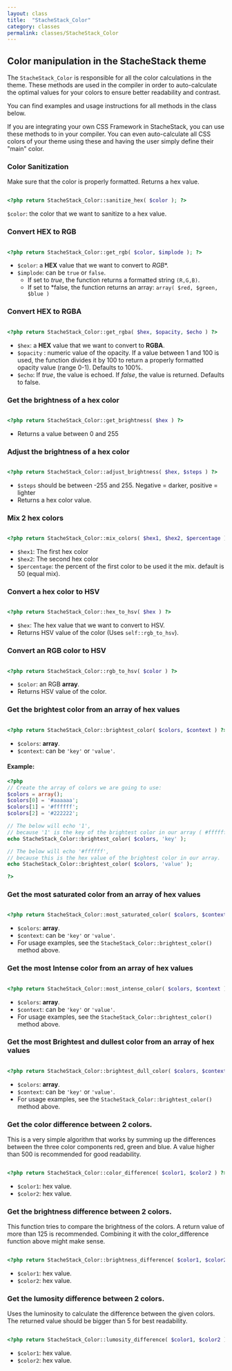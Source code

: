 ```yaml
---
layout: class
title:  "StacheStack_Color"
category: classes
permalink: classes/StacheStack_Color
---
```


## Color manipulation in the StacheStack theme

The `StacheStack_Color` is responsible for all the color calculations in the theme. These methods are used in the compiler in order to auto-calculate the optimal values for your colors to ensure better readability and contrast.

You can find examples and usage instructions for all methods in the class below.

<div data-alert class="alert-box">
	<p>If you are integrating your own CSS Framework in StacheStack, you can use these methods to in your compiler. You can even auto-calculate all CSS colors of your theme using these and having the user simply define their "main" color.</p>
</div>

### Color Sanitization
Make sure that the color is properly formatted.
Returns a hex value.

```php

<?php return StacheStack_Color::sanitize_hex( $color ); ?>

```
`$color`: the color that we want to sanitize to a hex value.


### Convert HEX to RGB

```php

<?php return StacheStack_Color::get_rgb( $color, $implode ); ?>

```
* `$color`: a **HEX** value that we want to convert to *RGB**.
* `$implode`: can be `true` or `false`.
	* If set to *true*, the function returns a formatted string `(R,G,B)`.
	* If set to *false, the function returns an array: `array( $red, $green, $blue )`


### Convert HEX to RGBA

```php

<?php return StacheStack_Color::get_rgba( $hex, $opacity, $echo ) ?>

```
* `$hex`: a **HEX** value that we want to convert to **RGBA**.
* `$opacity` : numeric value of the opacity. If a value between 1 and 100 is used, the function divides it by 100 to return a properly formatted opacity value (range 0-1). Defaults to 100%.
* `$echo`: If *true*, the value is echoed. If *false*, the value is returned. Defaults to false.


### Get the brightness of a hex color

```php

<?php return StacheStack_Color::get_brightness( $hex ) ?>

```
* Returns a value between 0 and 255


### Adjust the brightness of a hex color

```php

<?php return StacheStack_Color::adjust_brightness( $hex, $steps ) ?>

```
* `$steps` should be between -255 and 255. Negative = darker, positive = lighter
* Returns a hex color value.


### Mix 2 hex colors

```php

<?php return StacheStack_Color::mix_colors( $hex1, $hex2, $percentage ) ?>

```
* `$hex1`: The first hex color
* `$hex2`: The second hex color
* `$percentage`: the percent of the first color to be used it the mix. default is 50 (equal mix).


### Convert a hex color to HSV

```php

<?php return StacheStack_Color::hex_to_hsv( $hex ) ?>

```
* `$hex`: The hex value that we want to convert to HSV.
* Returns HSV value of the color (Uses `self::rgb_to_hsv`).


### Convert an RGB color to HSV

```php

<?php return StacheStack_Color::rgb_to_hsv( $color ) ?>

```
* `$color`: an RGB **array**.
* Returns HSV value of the color.


### Get the brightest color from an array of hex values

```php

<?php return StacheStack_Color::brightest_color( $colors, $context ) ?>

```
* `$colors`: **array**.
* `$context`: can be `'key'` or `'value'`.

#### Example:
```php 
<?php
// Create the array of colors we are going to use:
$colors = array();
$colors[0] = '#aaaaaa';
$colors[1] = '#ffffff';
$colors[2] = '#222222';

// The below will echo '1',
// because '1' is the key of the brightest color in our array ( #ffffff ):
echo StacheStack_Color::brightest_color( $colors, 'key' );

// The below will echo '#ffffff',
// because this is the hex value of the brightest color in our array.
echo StacheStack_Color::brightest_color( $colors, 'value' );

?>
```

### Get the most saturated color from an array of hex values

```php

<?php return StacheStack_Color::most_saturated_color( $colors, $context ) ?>

```
* `$colors`: **array**.
* `$context`: can be `'key'` or `'value'`.
* For usage examples, see the `StacheStack_Color::brightest_color()` method above.


### Get the most Intense color from an array of hex values

```php

<?php return StacheStack_Color::most_intense_color( $colors, $context ) ?>

```
* `$colors`: **array**.
* `$context`: can be `'key'` or `'value'`.
* For usage examples, see the `StacheStack_Color::brightest_color()` method above.


### Get the most Brightest and dullest color from an array of hex values

```php

<?php return StacheStack_Color::brightest_dull_color( $colors, $context ) ?>

```
* `$colors`: **array**.
* `$context`: can be `'key'` or `'value'`.
* For usage examples, see the `StacheStack_Color::brightest_color()` method above.


### Get the color difference between 2 colors.

This is a very simple algorithm that works by summing up the differences between the three color components red, green and blue.
A value higher than 500 is recommended for good readability.

```php

<?php return StacheStack_Color::color_difference( $color1, $color2 ) ?>

```
* `$color1`: hex value.
* `$color2`: hex value.


### Get the brightness difference between 2 colors.

This function tries to compare the brightness of the colors.
A return value of more than 125 is recommended.
Combining it with the color_difference function above might make sense.

```php

<?php return StacheStack_Color::brightness_difference( $color1, $color2 ) ?>

```
* `$color1`: hex value.
* `$color2`: hex value.


### Get the lumosity difference between 2 colors.

Uses the luminosity to calculate the difference between the given colors.
The returned value should be bigger than 5 for best readability.

```php

<?php return StacheStack_Color::lumosity_difference( $color1, $color2 ) ?>

```
* `$color1`: hex value.
* `$color2`: hex value.

